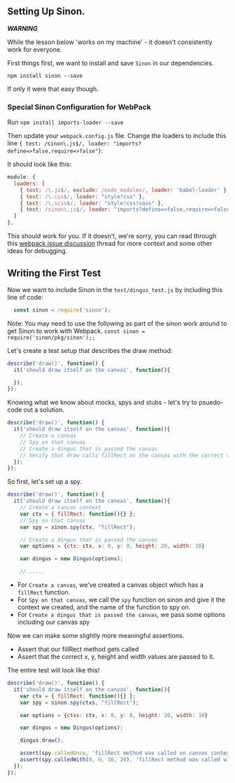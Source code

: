 ## Setting Up Sinon.

***WARNING***

While the lesson below 'works on my machine' - it doesn't consistently work for everyone.

First things first, we want to install and save `Sinon` in our dependencies.

`npm install sinon --save`

If only it were that easy though.

### Special Sinon Configuration for WebPack

Run `npm install imports-loader --save`

Then update your `webpack.config.js` file. Change the loaders to include this line `{ test: /sinon\.js$/, loader: "imports?define=>false,require=>false"}`:

It should look like this:

```js
module: {
  loaders: [
    { test: /\.js$/, exclude: /node_modules/, loader: 'babel-loader' },
    { test: /\.css$/, loader: "style!css" },
    { test: /\.scss$/, loader: "style!css!sass" },
    { test: /sinon\.js$/, loader: "imports?define=>false,require=>false"}
  ]
},
```

This should work for you. If it doesn't, we're sorry, you can read through this [webpack issue discussion](https://github.com/webpack/webpack/issues/304) thread for more context and some other ideas for debugging.

## Writing the First Test

Now we want to include Sinon in the `test/dingus_test.js` by including this line of code:

```js
  const sinon = require('sinon');
```

Note: You may need to use the following as part of the sinon work around to get Sinon to work with Webpack. `const sinon = require('sinon/pkg/sinon');;`

Let's create a test setup that describes the draw method:

```js
describe('draw()', function() {
  it('should draw itself on the canvas', function(){

  });
});
```
Knowing what we know about mocks, spys and stubs - let's try to psuedo-code out a solution.

```js
describe('draw()', function() {
  it('should draw itself on the canvas', function(){
    // Create a canvas
    // Spy on that canvas
    // Create a dingus that is passed the canvas
    // Verify that draw calls fillRect on the canvas with the correct values
  });
});
```

So first, let's set up a spy.

```js
describe('draw()', function() {
  it('should draw itself on the canvas', function(){
    // Create a canvas context
    var ctx = { fillRect: function(){} };
    // Spy on that canvas
    var spy = sinon.spy(ctx, "fillRect");

    // Create a dingus that is passed the canvas
    var options = {ctx: ctx, x: 0, y: 0, height: 20, width: 10}

    var dingus = new Dingus(options);

    //......
```

* For `Create a canvas`, we've created a canvas object which has a `fillRect` function.
* For `Spy on that canvas`, we call the `spy` function on sinon and give it the context we created, and the name of the function to spy on.
* For `Create a dingus that is passed the canvas`, we pass some options including our canvas spy

Now we can make some slightly more meaningful assertions.

* Assert that our fillRect method gets called
* Assert that the correct x, y, height and width values are passed to it.

The entire test will look like this!

```js
describe('draw()', function() {
  it('should draw itself on the canvas', function(){
    var ctx = { fillRect: function(){} };
    var spy = sinon.spy(ctxs, "fillRect");

    var options = {ctxs: ctx, x: 0, y: 0, height: 20, width: 10}

    var dingus = new Dingus(options);

    dingus.draw();

    assert(spy.calledOnce, 'fillRect method was called on canvas context')
    assert(spy.calledWith(0, 0, 10, 20), 'fillRect method was called with unexpected args')
  });
});
```
